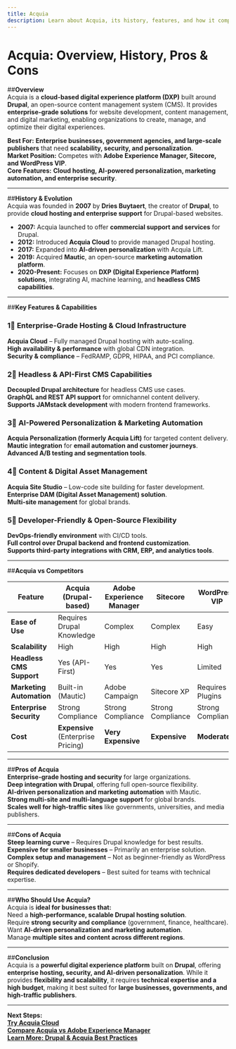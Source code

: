 ```yaml
---
title: Acquia  
description: Learn about Acquia, its history, features, and how it compares to other CMS platforms.  
---
```


# **Acquia: Overview, History, Pros & Cons**  

##**Overview**  
Acquia is a **cloud-based digital experience platform (DXP)** built around **Drupal**, an open-source content management system (CMS). It provides **enterprise-grade solutions** for website development, content management, and digital marketing, enabling organizations to create, manage, and optimize their digital experiences.  

 **Best For:** **Enterprise businesses, government agencies, and large-scale publishers** that need **scalability, security, and personalization**.  
 **Market Position:** Competes with **Adobe Experience Manager, Sitecore, and WordPress VIP**.  
 **Core Features:** **Cloud hosting, AI-powered personalization, marketing automation, and enterprise security**.  

---

##**History & Evolution**  
Acquia was founded in **2007** by **Dries Buytaert**, the creator of **Drupal**, to provide **cloud hosting and enterprise support** for Drupal-based websites.  

- **2007:** Acquia launched to offer **commercial support and services** for Drupal.  
- **2012:** Introduced **Acquia Cloud** to provide managed Drupal hosting.  
- **2017:** Expanded into **AI-driven personalization** with Acquia Lift.  
- **2019:** Acquired **Mautic**, an open-source **marketing automation platform**.  
- **2020-Present:** Focuses on **DXP (Digital Experience Platform) solutions**, integrating AI, machine learning, and **headless CMS capabilities**.  

---

##**Key Features & Capabilities**  

### **1⃣ Enterprise-Grade Hosting & Cloud Infrastructure**  
 **Acquia Cloud** – Fully managed Drupal hosting with auto-scaling.  
 **High availability & performance** with global CDN integration.  
 **Security & compliance** – FedRAMP, GDPR, HIPAA, and PCI compliance.  

### **2⃣ Headless & API-First CMS Capabilities**  
 **Decoupled Drupal architecture** for headless CMS use cases.  
 **GraphQL and REST API support** for omnichannel content delivery.  
 **Supports JAMstack development** with modern frontend frameworks.  

### **3⃣ AI-Powered Personalization & Marketing Automation**  
 **Acquia Personalization (formerly Acquia Lift)** for targeted content delivery.  
 **Mautic integration** for **email automation and customer journeys**.  
 **Advanced A/B testing and segmentation tools**.  

### **4⃣ Content & Digital Asset Management**  
 **Acquia Site Studio** – Low-code site building for faster development.  
 **Enterprise DAM (Digital Asset Management) solution**.  
 **Multi-site management** for global brands.  

### **5⃣ Developer-Friendly & Open-Source Flexibility**  
 **DevOps-friendly environment** with CI/CD tools.  
 **Full control over Drupal backend and frontend customization**.  
 **Supports third-party integrations with CRM, ERP, and analytics tools**.  

---

##**Acquia vs Competitors**  

| Feature                  | Acquia (Drupal-based) | Adobe Experience Manager | Sitecore | WordPress VIP |
|--------------------------|----------------------|-------------------------|----------|---------------|
| **Ease of Use**          |  Requires Drupal Knowledge |  Complex |  Complex |  Easy |
| **Scalability**          |  High |  High |  High |  High |
| **Headless CMS Support** |  Yes (API-First) |  Yes |  Yes |  Limited |
| **Marketing Automation** |  Built-in (Mautic) |  Adobe Campaign |  Sitecore XP |  Requires Plugins |
| **Enterprise Security**  |  Strong Compliance |  Strong Compliance |  Strong Compliance |  Strong Compliance |
| **Cost**                 | **Expensive** (Enterprise Pricing) | **Very Expensive** | **Expensive** | **Moderate** |

---

##**Pros of Acquia**  
 **Enterprise-grade hosting and security** for large organizations.  
 **Deep integration with Drupal**, offering full open-source flexibility.  
 **AI-driven personalization and marketing automation** with Mautic.  
 **Strong multi-site and multi-language support** for global brands.  
 **Scales well for high-traffic sites** like governments, universities, and media publishers.  

---

##**Cons of Acquia**  
 **Steep learning curve** – Requires Drupal knowledge for best results.  
 **Expensive for smaller businesses** – Primarily an enterprise solution.  
 **Complex setup and management** – Not as beginner-friendly as WordPress or Shopify.  
 **Requires dedicated developers** – Best suited for teams with technical expertise.  

---

##**Who Should Use Acquia?**  
Acquia is **ideal for businesses that:**  
 Need a **high-performance, scalable Drupal hosting solution**.  
 Require **strong security and compliance** (government, finance, healthcare).  
 Want **AI-driven personalization and marketing automation**.  
 Manage **multiple sites and content across different regions**.  

---

##**Conclusion**  
Acquia is a **powerful digital experience platform** built on **Drupal**, offering **enterprise hosting, security, and AI-driven personalization**. While it provides **flexibility and scalability**, it requires **technical expertise and a high budget**, making it best suited for **large businesses, governments, and high-traffic publishers**.  

---

 **Next Steps:**  
 **[Try Acquia Cloud](https://www.acquia.com/)**  
 **[Compare Acquia vs Adobe Experience Manager](#)**  
 **[Learn More: Drupal & Acquia Best Practices](#)**  